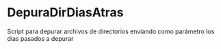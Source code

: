 # DepuraDirDiasAtras
Script para depurar archivos de directorios enviando como parámetro los dias pasados a depurar
